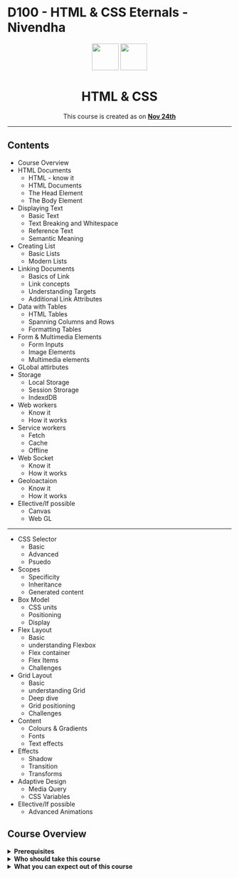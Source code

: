 # D100 - HTML & CSS Eternals - Nivendha

<div align="center">
  <img height="60" src="https://img.icons8.com/color/48/000000/html-5--v1.png"/>
  <img height="60" src="https://img.icons8.com/color/48/000000/css3.png"/>
  <h1>HTML & CSS</h1>

<span>This course is created as on <a href=#><b>Nov 24th</b></a>
</span>

<!-- [![Open in Gitpod](https://gitpod.io/button/open-in-gitpod.svg)](https://gitpod.io/#https://github.com/eternals-school/D100) -->

</div>


---
## Contents

+ Course Overview
+ HTML Documents
  - HTML - know it
  - HTML Documents
  - The Head Element
  - The Body Element
+ Displaying Text
  - Basic Text
  - Text Breaking and Whitespace
  - Reference Text
  - Semantic Meaning
+ Creating List
  - Basic Lists
  - Modern Lists
+ Linking Documents
  - Basics of Link
  - Link concepts
  - Understanding Targets
  - Additional Link Attributes
+ Data with Tables
  - HTML Tables
  - Spanning Columns and Rows
  - Formatting Tables
+ Form & Multimedia Elements
  - Form Inputs
  - Image Elements
  - Multimedia elements
+ GLobal attirbutes
+ Storage
  - Local Storage
  - Session Strorage
  - IndexdDB
+ Web workers
  - Know it
  - How it works
+ Service workers
  - Fetch
  - Cache
  - Offline
+ Web Socket
  - Know it
  - How it works
+ Geoloactaion
  - Know it
  - How it works
+ Ellective/If possible
  - Canvas
  - Web GL

---
+ CSS Selector
  - Basic
  - Advanced
  - Psuedo
+ Scopes
  - Specificity
  - Inheritance
  - Generated content
+ Box Model
  - CSS units
  - Positioning
  - Display
+ Flex Layout
  - Basic
  - understanding Flexbox
  - Flex container
  - Flex Items
  - Challenges
+ Grid Layout
  - Basic
  - understanding Grid
  - Deep dive
  - Grid positioning
  - Challenges
+ Content
  - Colours & Gradients
  - Fonts
  - Text effects
+ Effects
  - Shadow
  - Transition
  - Transforms
+ Adaptive Design
  - Media Query
  - CSS Variables
+ Ellective/If possible
  - Advanced Animations



## Course Overview
<details><summary><b>Prerequisites</b></summary>
<p>
<ul>
<li>Git</li>
<li>Basic knowledge of Text editor and Browser</li>
</ul>
</p>
</details>

<details><summary><b>Who should take this course</b></summary>
<p>
Anyone who has started/new with leass than 1 years of experience in fornt-end carreer
</p>
</details>

<details><summary><b>What you can expect out of this course</b></summary>
<p>
You will get a striong understanding about the basics and a verry good application directed thinking skill
</p>
</details>